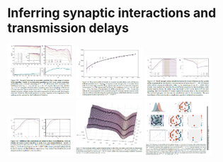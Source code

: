 # Inferring synaptic interactions and transmission delays


<img src="reconstruction_quality_vs_CV.png"  width="30%" height="30%">

<img src="required_event_scaling.png"  width="30%" height="30%">

<img src="delay_misestimation.png"  width="30%" height="30%">

<img src="delay_misetimation_per_type.png"  width="30%" height="30%">

<img src="delay_error_landscape.png"  width="30%" height="30%">

<img src="inferring_delays.png"  width="30%" height="30%">



